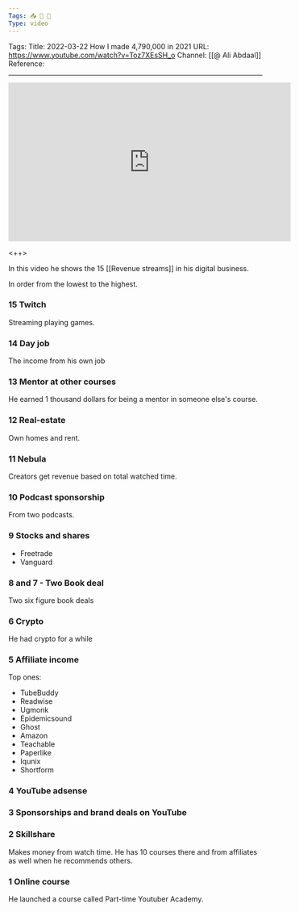 ```yaml
---
Tags: 📥 🎥 🔴
Type: video
---
```


Tags: 
Title: 2022-03-22 How I made 4,790,000 in 2021
URL: https://www.youtube.com/watch?v=Toz7XEsSH_o
Channel: [[@ Ali Abdaal]]
Reference: 

---

<center>
	<iframe width="560" height="315" src="https://www.youtube.com/embed/Toz7XEsSH_o" frameborder="0" allow="accelerometer; autoplay; encrypted-media; gyroscope; picture-in-picture" allow-fullscreen></iframe>
</center>

<++>

In this video he shows the 15 [[Revenue streams]] in his digital business.

In order from the lowest to the highest.

### 15 Twitch

Streaming playing games.

### 14 Day job

The income from his own job

### 13 Mentor at other courses

He earned 1 thousand dollars for being a mentor in someone else's course.

### 12 Real-estate

Own homes and rent.

### 11 Nebula

Creators get revenue based on total watched time.

### 10 Podcast sponsorship

From two podcasts.

### 9 Stocks and shares

- Freetrade
- Vanguard

### 8 and 7 - Two Book deal

Two six figure book deals

### 6 Crypto

He had crypto for a while

### 5 Affiliate income

Top ones:
- TubeBuddy
- Readwise
- Ugmonk
- Epidemicsound
- Ghost
- Amazon
- Teachable
- Paperlike
- Iqunix
- Shortform

### 4 YouTube adsense

### 3 Sponsorships and brand deals on YouTube

### 2 Skillshare

Makes money from watch time. He has 10 courses there and from affiliates as well when he recommends others.

### 1 Online course

He launched a course called Part-time Youtuber Academy.